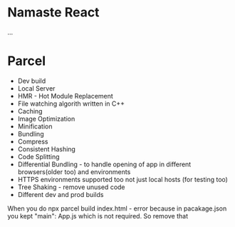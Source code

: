 # Namaste React 

...
# Parcel
- Dev build
- Local Server
- HMR - Hot Module Replacement 
- File watching algorith written in C++
- Caching
- Image Optimization
- Minification 
- Bundling
- Compress 
- Consistent Hashing
- Code Splitting 
- Differential Bundling - to handle opening of app in different browsers(older too) and environments
- HTTPS environments supported too not just local hosts (for testing too)
- Tree Shaking - remove unused code 
- Different dev and prod builds

When you do npx parcel build index.html - error because in pacakage.json you kept "main": App.js which is not required. So remove that 







